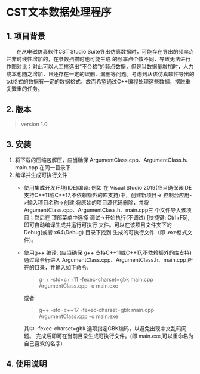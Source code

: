 # CST文本数据处理程序

## 1.  项目背景
&nbsp;&nbsp;&nbsp;&nbsp;&nbsp;&nbsp;&nbsp;在从电磁仿真软件CST Studio Suite导出仿真数据时，可能存在导出的频率点并非时线性增加的，在参数扫描时也可能生成 的频率点个数不同，导致无法进行作图对比；对此可以人工挑选出“不合格”的频点数据，但是当数据量增加时，人力成本也随之增加，且还存在一定的误删、漏删等问题。考虑到从该仿真软件导出的txt格式的数据有一定的数据格式，故而希望通过C++编程处理这些数据，摆脱重复繁重的任务。

## 2. 版本
  > version 1.0

## 3. 安装
  1. 将下载的压缩包解压，应当确保 ArgumentClass.cpp、ArgumentClass.h、main.cpp 在同一目录下
  2. 编译并生成可执行文件
        * 使用集成开发环境(IDE)编译: 例如 在 Visual Studio 2019(应当确保该IDE 支持C++11或C++17,不依赖额外的库支持)中，创建新项目->
          控制台应用->输入项目名称->创建;将原始的项目源代码删除，并将ArgumentClass.cpp、ArgumentClass.h、main.cpp三
          个文件导入该项目；然后在 顶部菜单中选择 调试->开始执行(不调试) [快捷键: Ctrl+F5],即可自动编译生成并运行可执行
          文件。可以在该项目文件夹下的 Debug(或者 x64\Debug) 目录下找到 生成的可执行文件（即 .exe格式文件)。
          
        * 使用g++ 编译: (应当确保 g++ 支持C++11或C++17,不依赖额外的库支持)通过命令行进入 ArgumentClass.cpp、ArgumentClass.h、main.cpp
          所在的目录，并输入如下命令:
            >g++ -std=c++11 -fexec-charset=gbk  main.cpp ArgumentClass.cpp -o main.exe
            
            或者
            >g++ -std=c++17 -fexec-charset=gbk  main.cpp ArgumentClass.cpp -o main.exe
            
            其中 -fexec-charset=gbk 选项指定GBK编码，以避免出现中文乱码问题。
            完成后即可在当前目录生成可执行文件。(即 main.exe,可以重命名为自己喜欢的名字)
 
 ## 4. 使用说明

